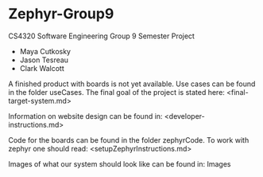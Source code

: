# Zephyr-Group9
CS4320 Software Engineering Group 9 Semester Project
- Maya Cutkosky
- Jason Tesreau
- Clark Walcott

A finished product with boards is not yet available.
Use cases can be found in the folder useCases.
The final goal of the project is stated here: <final-target-system.md>

Information on website design can be found in:
<developer-instructions.md>

Code for the boards can be found in the folder zephyrCode.
To work with zephyr one should read: <setupZephyrInstructions.md>

Images of what our system should look like can be found in: Images
